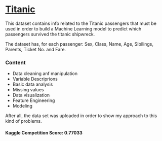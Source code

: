 # [Titanic](https://www.kaggle.com/c/titanic)

This dataset contains info related to the Titanic passengers that must be used in order to build a Machine Learning model to predict which passengers survived the titanic shipwreck.

The dataset has, for each passenger: Sex, Class, Name, Age, Sibilings, Parents, Ticket No. and Fare.

### Content
 * Data cleaning anf manipulation
 * Variable Descriprions
 * Basic data analysis
 * Missing values
 * Data visualization
 * Feature Engineering
 * Modeling
 
 After all, the data set was uploaded in order to show my approach to this kind of problems. 

#### Kaggle Competition Score: 0.77033
